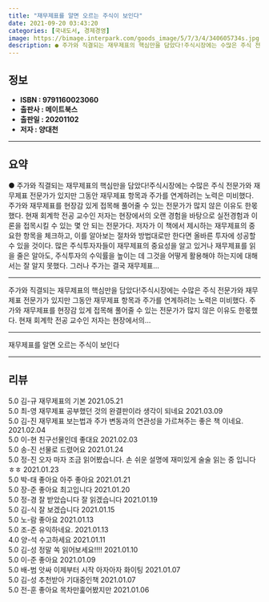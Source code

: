 ```yaml
---
title: "재무제표를 알면 오르는 주식이 보인다"
date: 2021-09-20 03:43:20
categories: [국내도서, 경제경영]
image: https://bimage.interpark.com/goods_image/5/7/3/4/340605734s.jpg
description: ● 주가와 직결되는 재무제표의 핵심만을 담았다!주식시장에는 수많은 주식 전문가와 재무제표 전문가가 있지만 그동안 재무제표 항목과 주가를 연계하려는 노력은 미비했다. 주가와 재무제표를 현장감 있게 접목해 풀어줄 수 있는 전문가가 많지 않은 이유도 한몫했다. 현재 회계학 전공 교수인 저자
---
```


## **정보**

- **ISBN : 9791160023060**
- **출판사 : 메이트북스**
- **출판일 : 20201102**
- **저자 : 양대천**

------



## **요약**

●  주가와 직결되는 재무제표의 핵심만을 담았다!주식시장에는 수많은 주식 전문가와 재무제표 전문가가 있지만 그동안 재무제표 항목과 주가를 연계하려는 노력은 미비했다. 주가와 재무제표를 현장감 있게 접목해 풀어줄 수 있는 전문가가 많지 않은 이유도 한몫했다. 현재 회계학 전공 교수인 저자는 현장에서의 오랜 경험을 바탕으로 실전경험과 이론을 접목시킬 수 있는 몇 안 되는 전문가다. 저자가 이 책에서 제시하는 재무제표의 중요한 항목을 체크하고, 이를 알아보는 절차와 방법대로만 한다면 올바른 투자에 성공할 수 있을 것이다. 많은 주식투자자들이 재무제표의 중요성을 알고 있거나 재무제표를 읽을 줄은 알아도, 주식투자의 수익률을 높이는 데 그것을 어떻게 활용해야 하는지에 대해서는 잘 알지 못했다. 그러나 주가는 결국 재무제표...

------

주가와 직결되는 재무제표의 핵심만을 담았다!주식시장에는 수많은 주식 전문가와 재무제표 전문가가 있지만 그동안 재무제표 항목과 주가를 연계하려는 노력은 미비했다. 주가와 재무제표를 현장감 있게 접목해 풀어줄 수 있는 전문가가 많지 않은 이유도 한몫했다. 현재 회계학 전공 교수인 저자는 현장에서의... 

------


재무제표를 알면 오르는 주식이 보인다 

------


## **리뷰** 

5.0 김-규 재무제표의 기본 2021.05.21 <br/>5.0 최-영 재무제표 공부했던 것의 완결판이라 생각이 되네요 2021.03.09 <br/>5.0 김-진 재무제표 보는법과 주가 변동과의 연관성을 가르쳐주는 좋은 책 이네요. 2021.02.04 <br/>5.0 이-현 친구선물인데 좋대요 2021.02.03 <br/>5.0 송-진 선물로 드렸어요 2021.01.24 <br/>5.0 정-진 오자 마자 조금 읽어봤습니다. 손 쉬운 설명에 재미있게 술술 읽는 중 입니다 ㅎㅎ 2021.01.23 <br/>5.0 박-태 좋아요 아주 좋아요  2021.01.21 <br/>5.0 장-준 좋아요 최고입니다 2021.01.20 <br/>5.0 정-경 잘 받았습니다 잘 읽겠습니다 2021.01.19 <br/>5.0 김-식 잘 보겠습니다 2021.01.15 <br/>5.0 노-람 좋아요 2021.01.13 <br/>5.0 조-준 유익하네요.  2021.01.13 <br/>4.0 양-석 수고하세요 2021.01.11 <br/>5.0 김-성 정말 쏙 읽어보세요!!!! 2021.01.10 <br/>5.0 이-준 좋아요 2021.01.09 <br/>5.0 배-범 앗싸 이제부터 시작 아자아자 화이팅 2021.01.07 <br/>5.0 김-성 추천받아 기대중인책 2021.01.07 <br/>5.0 전-훈 좋아요 목차만훑어봤지만 2021.01.06 <br/>
